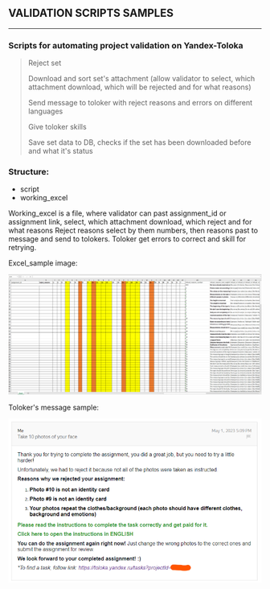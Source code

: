 ## VALIDATION SCRIPTS SAMPLES
___
### Scripts for automating project validation on Yandex-Toloka

> Reject set
> 
> Download and sort set's attachment (allow validator to select, which attachment download, which will be rejected and for what reasons)
> 
> Send message to toloker with reject reasons and errors on different languages
> 
> Give toloker skills
> 
> Save set data to DB, checks if the set has been downloaded before and what it's status

### Structure:
- script
- working_excel

Working_excel is a file, where validator can past assignment_id or assignment link, select, which attachment download, which reject and for what reasons
Reject reasons select by them numbers, then reasons past to message and send to tolokers.
Toloker get errors to correct and skill for retrying.

Excel_sample image:

![alt text](https://github.com/karturik/toloka_automation_validation/blob/main/excel_sample.png?raw=true)

Toloker's message sample:

![alt text](https://github.com/karturik/toloka_automation_validation/blob/main/message_sample.png?raw=true)